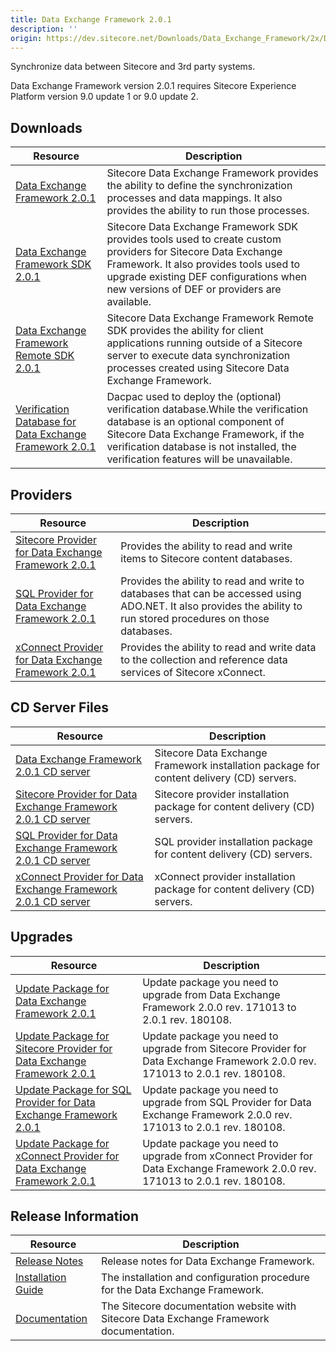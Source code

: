 ```yaml
---
title: Data Exchange Framework 2.0.1
description: ''
origin: https://dev.sitecore.net/Downloads/Data_Exchange_Framework/2x/Data_Exchange_Framework_201.aspx
---
```


Synchronize data between Sitecore and 3rd party systems.

  <Alert variant='warning' mb={4}>
    <AlertIcon />
    Data Exchange Framework version 2.0.1 requires Sitecore Experience Platform version 9.0 update 1 or 9.0 update 2.
  </Alert>
  

## Downloads

 | Resource | Description |
 | --- | --- |
 | [Data Exchange Framework 2.0.1](https://scdp.blob.core.windows.net/downloads/Data%20Exchange%20Framework/2x/Data%20Exchange%20Framework%20201/Secure/install/Data%20Exchange%20Framework%202.0.1%20rev.%20180108.zip) | Sitecore Data Exchange Framework provides the ability to define the synchronization processes and data mappings. It also provides the ability to run those processes. |
 | [Data Exchange Framework SDK 2.0.1](https://scdp.blob.core.windows.net/downloads/Data%20Exchange%20Framework/2x/Data%20Exchange%20Framework%20201/Secure/install/Data%20Exchange%20Framework%20SDK%202.0.1%20rev.%20180108.zip) | Sitecore Data Exchange Framework SDK provides tools used to create custom providers for Sitecore Data Exchange Framework. It also provides tools used to upgrade existing DEF configurations when new versions of DEF or providers are available. |
 | [Data Exchange Framework Remote SDK 2.0.1](https://scdp.blob.core.windows.net/downloads/Data%20Exchange%20Framework/2x/Data%20Exchange%20Framework%20201/Secure/Data%20Exchange%20Framework%20Remote%20SDK%202.0.1%20rev.%20180108.zip) | Sitecore Data Exchange Framework Remote SDK provides the ability for client applications running outside of a Sitecore server to execute data synchronization processes created using Sitecore Data Exchange Framework. |
 | [Verification Database for Data Exchange Framework 2.0.1](https://scdp.blob.core.windows.net/downloads/Data%20Exchange%20Framework/2x/Data%20Exchange%20Framework%20201/Secure/Sitecore.DataExchange.Verification.dacpac) | Dacpac used to deploy the (optional) verification database.While the verification database is an optional component of Sitecore Data Exchange Framework, if the verification database is not installed, the verification features will be unavailable. |

## Providers

 | Resource | Description |
 | --- | --- |
 | [Sitecore Provider for Data Exchange Framework 2.0.1](https://scdp.blob.core.windows.net/downloads/Data%20Exchange%20Framework/2x/Data%20Exchange%20Framework%20201/Secure/install/Sitecore%20Provider%20for%20Data%20Exchange%20Framework%202.0.1%20rev.%20180108.zip) | Provides the ability to read and write items to Sitecore content databases. |
 | [SQL Provider for Data Exchange Framework 2.0.1](https://scdp.blob.core.windows.net/downloads/Data%20Exchange%20Framework/2x/Data%20Exchange%20Framework%20201/Secure/install/SQL%20Provider%20for%20Data%20Exchange%20Framework%202.0.1%20rev.%20180108.zip) | Provides the ability to read and write to databases that can be accessed using ADO.NET. It also provides the ability to run stored procedures on those databases. |
 | [xConnect Provider for Data Exchange Framework 2.0.1](https://scdp.blob.core.windows.net/downloads/Data%20Exchange%20Framework/2x/Data%20Exchange%20Framework%20201/Secure/install/xConnect%20Provider%20for%20Data%20Exchange%20Framework%202.0.1%20rev.%20180108.zip) | Provides the ability to read and write data to the collection and reference data services of Sitecore xConnect. |

## CD Server Files

 | Resource | Description |
 | --- | --- |
 | [Data Exchange Framework 2.0.1 CD server](https://scdp.blob.core.windows.net/downloads/Data%20Exchange%20Framework/2x/Data%20Exchange%20Framework%20201/Secure/install/cdserver/Data%20Exchange%20Framework%20CD%20Server%202.0.1%20rev.%20180108.zip) | Sitecore Data Exchange Framework installation package for content delivery (CD) servers. |
 | [Sitecore Provider for Data Exchange Framework 2.0.1 CD server](https://scdp.blob.core.windows.net/downloads/Data%20Exchange%20Framework/2x/Data%20Exchange%20Framework%20201/Secure/install/cdserver/Sitecore%20Provider%20for%20Data%20Exchange%20Framework%20CD%20Server%202.0.1%20rev.%20180108.zip) | Sitecore provider installation package for content delivery (CD) servers. |
 | [SQL Provider for Data Exchange Framework 2.0.1 CD server](https://scdp.blob.core.windows.net/downloads/Data%20Exchange%20Framework/2x/Data%20Exchange%20Framework%20201/Secure/install/cdserver/SQL%20Provider%20for%20Data%20Exchange%20Framework%20CD%20Server%202.0.1%20rev.%20180108.zip) | SQL provider installation package for content delivery (CD) servers. |
 | [xConnect Provider for Data Exchange Framework 2.0.1 CD server](https://scdp.blob.core.windows.net/downloads/Data%20Exchange%20Framework/2x/Data%20Exchange%20Framework%20201/Secure/install/cdserver/xConnect%20Provider%20for%20Data%20Exchange%20Framework%20CD%20Server%202.0.1%20rev.%20180108.zip) | xConnect provider installation package for content delivery (CD) servers. |

## Upgrades

 | Resource | Description |
 | --- | --- |
 | [Update Package for Data Exchange Framework 2.0.1](https://scdp.blob.core.windows.net/downloads/Data%20Exchange%20Framework/2x/Data%20Exchange%20Framework%20201/Secure/update/Data%20Exchange%20Framework%202.0.1.update) | Update package you need to upgrade from Data Exchange Framework 2.0.0 rev. 171013 to 2.0.1 rev. 180108. |
 | [Update Package for Sitecore Provider for Data Exchange Framework 2.0.1](https://scdp.blob.core.windows.net/downloads/Data%20Exchange%20Framework/2x/Data%20Exchange%20Framework%20201/Secure/update/Sitecore%20Provider%20for%20Data%20Exchange%20Framework%202.0.1.update) | Update package you need to upgrade from Sitecore Provider for Data Exchange Framework 2.0.0 rev. 171013 to 2.0.1 rev. 180108. |
 | [Update Package for SQL Provider for Data Exchange Framework 2.0.1](https://scdp.blob.core.windows.net/downloads/Data%20Exchange%20Framework/2x/Data%20Exchange%20Framework%20201/Secure/update/SQL%20Provider%20for%20Data%20Exchange%20Framework%202.0.1.update) | Update package you need to upgrade from SQL Provider for Data Exchange Framework 2.0.0 rev. 171013 to 2.0.1 rev. 180108. |
 | [Update Package for xConnect Provider for Data Exchange Framework 2.0.1](https://scdp.blob.core.windows.net/downloads/Data%20Exchange%20Framework/2x/Data%20Exchange%20Framework%20201/Secure/update/xConnect%20Provider%20for%20Data%20Exchange%20Framework%202.0.1.update) | Update package you need to upgrade from xConnect Provider for Data Exchange Framework 2.0.0 rev. 171013 to 2.0.1 rev. 180108. |

## Release Information

 | Resource | Description |
 | --- | --- |
 | [Release Notes](/downloads/Data_Exchange_Framework/2x/Data_Exchange_Framework_201/Release_Notes) | Release notes for Data Exchange Framework. |
 | [Installation Guide](https://scdp.blob.core.windows.net/downloads/Data%20Exchange%20Framework/2x/Data%20Exchange%20Framework%20201/Secure/Data_Exchange_Framework_2_0_1_Installation_Guide-en.pdf) | The installation and configuration procedure for the Data Exchange Framework. |
 | [Documentation](https://doc.sitecore.com/developers/def/20/data-exchange-framework/en/data-exchange-framework.html) | The Sitecore documentation website with Sitecore Data Exchange Framework documentation. |